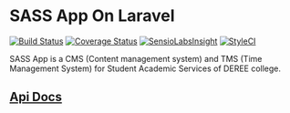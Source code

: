 # SASS App On Laravel
[![Build Status](https://travis-ci.org/sass-team/sass-laravel.svg?branch=master)](https://travis-ci.org/sass-team/sass-laravel)
[![Coverage Status](https://coveralls.io/repos/github/sass-team/sass-laravel/badge.svg?branch=master)](https://coveralls.io/github/sass-team/sass-laravel?branch=master)
[![SensioLabsInsight](https://insight.sensiolabs.com/projects/a511093c-5f9a-4784-900e-1c046f11dc8a/mini.png)](https://insight.sensiolabs.com/projects/a511093c-5f9a-4784-900e-1c046f11dc8a)
[![StyleCI](https://styleci.io/repos/54259754/shield)](https://styleci.io/repos/54259754)

SASS App is a CMS (Content management system) and TMS (Time Management System) for Student Academic Services of DEREE college.  


## [Api Docs](http://sass-stage.herokuapp.com/api/)

